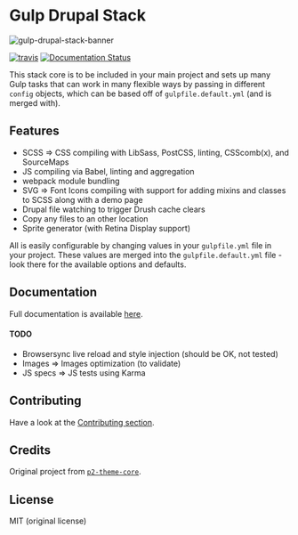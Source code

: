 Gulp Drupal Stack
=================

![gulp-drupal-stack-banner](banner.png)

[![travis](https://travis-ci.org/ovh/gulp-drupal-stack.svg?branch=master)](https://travis-ci.org/ovh/gulp-drupal-stack)
[![Documentation Status](https://readthedocs.org/projects/gulp-drupal-stack/badge/?version=latest)](http://gulp-drupal-stack.readthedocs.io/en/latest/?badge=latest)


This stack core is to be included in your main project and sets up many Gulp tasks that can work in many flexible ways by passing in different `config` objects, which can be based off of `gulpfile.default.yml` (and is merged with).


## Features

- SCSS => CSS compiling with LibSass, PostCSS, linting, CSScomb(x), and SourceMaps
- JS compiling via Babel, linting and aggregation
- webpack module bundling
- SVG => Font Icons compiling with support for adding mixins and classes to SCSS along with a demo page
- Drupal file watching to trigger Drush cache clears
- Copy any files to an other location
- Sprite generator (with Retina Display support)

All is easily configurable by changing values in your `gulpfile.yml` file in your project. These values are merged into the `gulpfile.default.yml` file - look there for the available options and defaults.


## Documentation

Full documentation is available [here](https://gulp-drupal-stack.readthedocs.io/en/latest/).


#### TODO

- Browsersync live reload and style injection (should be OK, not tested)
- Images => Images optimization (to validate)
- JS specs => JS tests using Karma


## Contributing

Have a look at the [Contributing section](.github/CONTRIBUTING.md).


## Credits

Original project from [`p2-theme-core`](https://github.com/phase2/p2-theme-core).


## License

MIT (original license)
